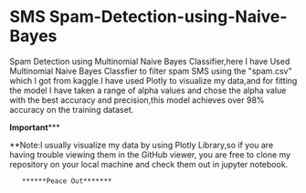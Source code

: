 # SMS Spam-Detection-using-Naive-Bayes
Spam Detection using Multinomial Naive Bayes Classifier,here I have Used Multinomial Naive Bayes Classfier to filter spam SMS using the "spam.csv" which I got from kaggle.I have used Plotly to visualize my data,and for fitting the model I have taken a range of alpha values and chose the  alpha value with the best accuracy and precision,this model achieves over 98% accuracy on the training dataset.

**Important***** 


**Note:I usually visualize my data by using Plotly Library,so if you are having trouble viewing them in the GitHub viewer, you are free to clone my repository on your local machine and check them out in jupyter notebook.

       ******Peace Out*******
